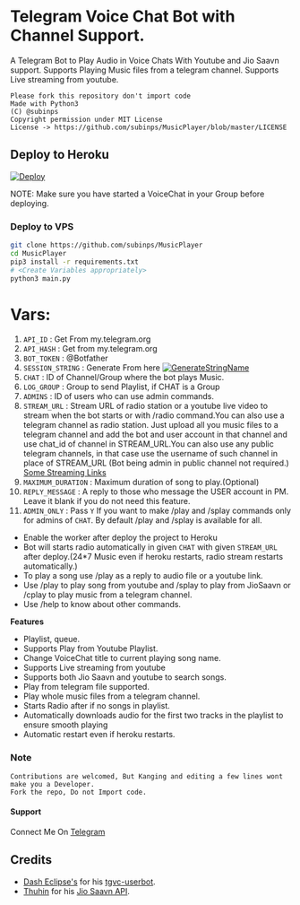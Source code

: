 # Telegram Voice Chat Bot with Channel Support.

A Telegram Bot to Play Audio in Voice Chats With Youtube and Jio Saavn support.
Supports Playing Music files from a telegram channel.
Supports Live streaming from youtube.

```
Please fork this repository don't import code
Made with Python3
(C) @subinps
Copyright permission under MIT License
License -> https://github.com/subinps/MusicPlayer/blob/master/LICENSE

```

## Deploy to Heroku

[![Deploy](https://www.herokucdn.com/deploy/button.svg)](https://heroku.com/deploy?template=https://github.com/jinspalakkattu/PublicMusicPlayer)

NOTE: Make sure you have started a VoiceChat in your Group before deploying.
### Deploy to VPS

```sh
git clone https://github.com/subinps/MusicPlayer
cd MusicPlayer
pip3 install -r requirements.txt
# <Create Variables appropriately>
python3 main.py
```

# Vars:
1. `API_ID` : Get From my.telegram.org
2. `API_HASH` : Get from my.telegram.org
3. `BOT_TOKEN` : @Botfather
4. `SESSION_STRING` : Generate From here [![GenerateStringName](https://img.shields.io/badge/repl.it-generateStringName-yellowgreen)](https://repl.it/@subinps/getStringName)
5. `CHAT` : ID of Channel/Group where the bot plays Music.
6. `LOG_GROUP` : Group to send Playlist, if CHAT is a Group
7. `ADMINS` : ID of users who can use admin commands.
8. `STREAM_URL` : Stream URL of radio station or a youtube live video to stream when the bot starts or with /radio command.You can also use a telegram channel as radio station. Just upload all you music files to a telegram channel and add the bot and user account in that channel and use chat_id of channel in STREAM_URL.You can also use any public telegram channels, in that case use the username of such channel in place of STREAM_URL (Bot being admin in public channel not required.)  [Some Streaming Links](https://gist.github.com/subinps/293d0a117fa0b13da41871538f226956)
9. `MAXIMUM_DURATION` : Maximum duration of song to play.(Optional)
10. `REPLY_MESSAGE` : A reply to those who message the USER account in PM. Leave it blank if you do not need this feature. 
11. `ADMIN_ONLY` : Pass `Y` If you want to make /play and /splay commands only for admins of `CHAT`. By default /play and /splay is available for all.

- Enable the worker after deploy the project to Heroku
- Bot will starts radio automatically in given `CHAT` with given `STREAM_URL` after deploy.(24*7 Music even if heroku restarts, radio stream restarts automatically.)  
- To play a song use /play as a reply to audio file or a youtube link.
- Use /play <song name> to play song from youtube and /splay <song name> to play from JioSaavn or /cplay <channel username or channel id> to play music from a telegram channel.
- Use /help to know about other commands.

**Features**

- Playlist, queue.
- Supports Play from Youtube Playlist.
- Change VoiceChat title to current playing song name.
- Supports Live streaming from youtube
- Supports both Jio Saavn and youtube to search songs.
- Play from telegram file supported.
- Play whole music files from a telegram channel.
- Starts Radio after if no songs in playlist.
- Automatically downloads audio for the first two tracks in the playlist to ensure smooth playing
- Automatic restart even if heroku restarts.

### Note

```
Contributions are welcomed, But Kanging and editing a few lines wont make you a Developer.
Fork the repo, Do not Import code.

```
#### Support

Connect Me On [Telegram](https://telegram.dog/subinps_bot)

## Credits 
- [Dash Eclipse's](https://github.com/dashezup) for his [tgvc-userbot](https://github.com/callsmusic/tgvc-userbot).
- [Thuhin](https://github.com/cachecleanerjeet) for his [Jio Saavn API](https://github.com/cachecleanerjeet/JiosaavnAPI).

